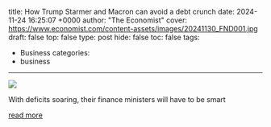 title: How Trump Starmer and Macron can avoid a debt crunch
date: 2024-11-24 16:25:07 +0000
author: "The Economist"
cover: https://www.economist.com/content-assets/images/20241130_FND001.jpg
draft: false
top: false
type: post
hide: false
toc: false
tags:
  - Business
categories:
  - business
---

![](https://www.economist.com/content-assets/images/20241130_FND001.jpg)

With deficits soaring, their finance ministers will have to be smart

[read more](https://www.economist.com/finance-and-economics/2024/11/24/how-trump-starmer-and-macron-can-avoid-a-debt-crunch)
